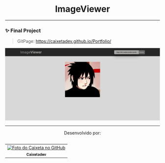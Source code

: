 <h1 align = "center">ImageViewer</h1>

---
### ✨ Final Project
> GitPage: https://caixetadev.github.io/Portfolio/
<p align="center">
  <img src="https://github.com/Caixetadev/imageviewer/blob/main/assets/screen.jpg?raw=true" alt="Devfinance" />
</p>

---

<p align = "center"> Desenvolvido por:</p>

<table align="left"> <tr Style display inline-block> <td align="center"> <a href="https://github.com/Caixetadev"> <img src="https://avatars.githubusercontent.com/u/87894998?v=4" width="100px;" alt="Foto do Caixeta no GitHub"/><br> <sub> <b>Caixetadev</b> </sub> </a> </td> </table>

---


